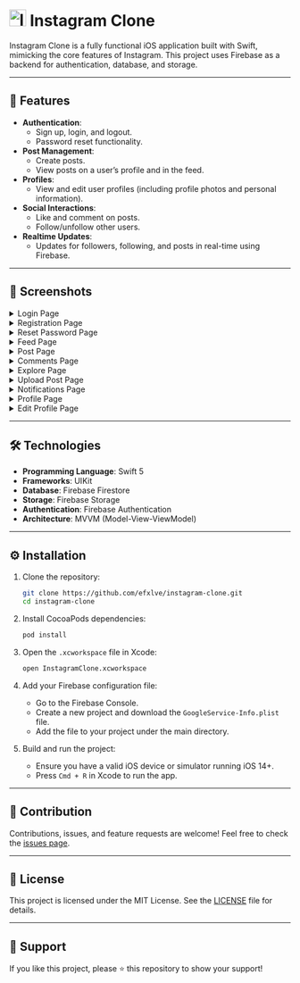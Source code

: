 <h1>
  <img src="https://github.com/user-attachments/assets/0f243549-7a76-4a98-8a23-a0bf3d7e453e" alt="Instagram Icon" width="30" />
  Instagram Clone
</h1>

Instagram Clone is a fully functional iOS application built with Swift, mimicking the core features of Instagram. This project uses Firebase as a backend for authentication, database, and storage.

---

## 🚀 Features

- **Authentication**:
    - Sign up, login, and logout.
    - Password reset functionality.
- **Post Management**:
    - Create posts.
    - View posts on a user’s profile and in the feed.
- **Profiles**:
    - View and edit user profiles (including profile photos and personal information).
- **Social Interactions**:
    - Like and comment on posts.
    - Follow/unfollow other users.
- **Realtime Updates**:
    - Updates for followers, following, and posts in real-time using Firebase.

---

## 📸 Screenshots

<details>
  <summary>Login Page</summary>
  <img width="400" alt="image" src="https://github.com/user-attachments/assets/649e86f4-b4e3-4a88-9782-cbc268daad83">
</details>

<details>
  <summary>Registration Page</summary>
    <img width="400" alt="image" src="https://github.com/user-attachments/assets/f94751fd-97c5-4a8f-bd2a-0abd06bd8328">
</details>

<details>
  <summary>Reset Password Page</summary>
    <img width="400" alt="image" src="https://github.com/user-attachments/assets/291c8554-386d-4ac9-9de5-dc3632a843ed">
</details>

<details>
  <summary>Feed Page</summary>
    <img width="400" alt="image" src="https://github.com/user-attachments/assets/54f0e12d-e650-47ed-a1b0-de01ff58d30e">
    <img width="400" alt="image" src="https://github.com/user-attachments/assets/72d66e94-54e5-4343-a674-a6b69d2a8c26">
</details>

<details>
  <summary>Post Page</summary>
    <img width="400" alt="image" src="https://github.com/user-attachments/assets/4adf24d8-c9cc-45d3-8a5a-5c3cfdb5169e">
    <img width="400" alt="image" src="https://github.com/user-attachments/assets/c70ce66b-94d6-4c4f-bfa9-4a4686881ed2">
</details>

<details>
  <summary>Comments Page</summary>
    <img width="400" alt="image" src="https://github.com/user-attachments/assets/3d4b34a7-121c-4b85-998d-64b2982f53c5">
    <img width="400" alt="image" src="https://github.com/user-attachments/assets/9655eccf-7c7a-4473-bba4-734e03ad12e5">
</details>

<details>
  <summary>Explore Page</summary>
    <img width="400" alt="image" src="https://github.com/user-attachments/assets/a5fe974f-7644-4b64-a798-d53c2d7ed952">
    <img width="400" alt="image" src="https://github.com/user-attachments/assets/094eb692-7218-419e-bffb-c020dd8ac6a3">
    <img width="400" alt="image" src="https://github.com/user-attachments/assets/807f6858-4df1-471b-a240-267ee4dd4c15">
    <img width="400" alt="image" src="https://github.com/user-attachments/assets/7e9f9169-1719-422d-9775-d1d20fecb121">
</details>

<details>
  <summary>Upload Post Page</summary>
    <img width="400" alt="image" src="https://github.com/user-attachments/assets/90c4e4c5-148d-4ae8-9062-4695b0f22e28">
    <img width="400" alt="image" src="https://github.com/user-attachments/assets/9535e334-b7d4-4dd8-9394-5909570323cf">
    <img width="400" alt="image" src="https://github.com/user-attachments/assets/f11ae3c3-2b09-4958-83fa-e96055fbd3d5">
    <img width="400" alt="image" src="https://github.com/user-attachments/assets/c2a0b719-feb7-414f-85f9-aa9e18e46e80">
    <img width="400" alt="image" src="https://github.com/user-attachments/assets/efbea597-6fff-43ae-864f-df0db05136d9">
    <img width="400" alt="image" src="https://github.com/user-attachments/assets/75530e06-8fbd-4e16-9a39-ce850ee2bc93">
</details>

<details>
  <summary>Notifications Page</summary>

</details>

<details>
  <summary>Profile Page</summary>
    <img width="400" alt="image" src="https://github.com/user-attachments/assets/d602130b-c411-4ab3-be62-42d50ca7eeca">
    <img width="400" alt="image" src="https://github.com/user-attachments/assets/e0d1fa6e-7c67-4a24-b91d-fc945d3611ba">
</details>

<details>
  <summary>Edit Profile Page</summary>
    <img width="400" alt="image" src="https://github.com/user-attachments/assets/32623373-3fe1-4b2f-9b3a-142dd3e2230f">
    <img width="400" alt="image" src="https://github.com/user-attachments/assets/99f653ce-e6ba-4a3d-9a3e-9c2ac0d32ae5">
</details>

---

## 🛠️ Technologies

- **Programming Language**: Swift 5
- **Frameworks**: UIKit
- **Database**: Firebase Firestore
- **Storage**: Firebase Storage
- **Authentication**: Firebase Authentication
- **Architecture**: MVVM (Model-View-ViewModel)

---

## ⚙️ Installation

1. Clone the repository:

     ```bash
     git clone https://github.com/efxlve/instagram-clone.git
     cd instagram-clone
     ```

2. Install CocoaPods dependencies:

     ```bash
     pod install
     ```

3. Open the `.xcworkspace` file in Xcode:

     ```bash
     open InstagramClone.xcworkspace
     ```

4. Add your Firebase configuration file:
     - Go to the Firebase Console.
     - Create a new project and download the `GoogleService-Info.plist` file.
     - Add the file to your project under the main directory.

5. Build and run the project:
     - Ensure you have a valid iOS device or simulator running iOS 14+.
     - Press `Cmd + R` in Xcode to run the app.

---

## 🤝 Contribution

Contributions, issues, and feature requests are welcome! Feel free to check the [issues page](https://github.com/efxlve/instagram-clone/issues).

---

## 📝 License

This project is licensed under the MIT License. See the [LICENSE](LICENSE) file for details.

---

## 🌟 Support

If you like this project, please ⭐️ this repository to show your support!